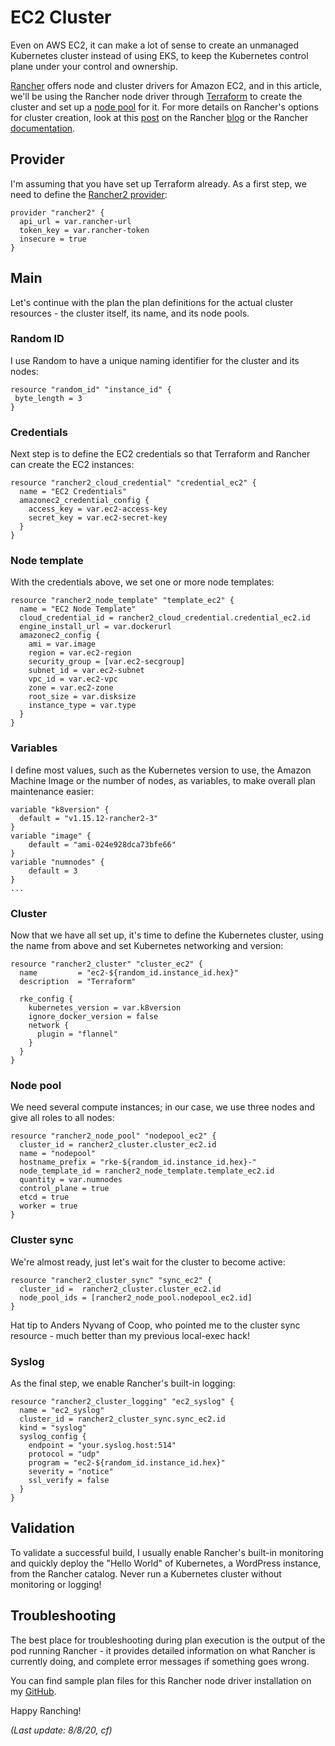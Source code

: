 # EC2 Cluster

Even on AWS EC2, it can make a lot of sense to create an unmanaged Kubernetes cluster instead of using EKS, to keep the Kubernetes control plane under your control and ownership.

[Rancher](https://rancher.com/) offers node and cluster drivers for Amazon EC2, and in this article, we'll be using the Rancher node driver through [Terraform](https://www.terraform.io/) to create the cluster and set up a [node pool](https://rancher.com/docs/rancher/v2.x/en/cluster-provisioning/rke-clusters/node-pools/) for it. For more details on Rancher's options for cluster creation, look at this  [post](https://rancher.com/blog/2020/build-kubernetes-clusters-on-azure) on the Rancher [blog](https://rancher.com/blog/) or the Rancher [documentation](https://rancher.com/docs/rancher/v2.x/en/cluster-provisioning/).

## Provider

I'm assuming that you have set up Terraform already. As a first step, we need to define the [Rancher2 provider](https://www.terraform.io/docs/providers/rancher2/index.html):

```
provider "rancher2" {
  api_url = var.rancher-url
  token_key = var.rancher-token
  insecure = true
}
```

## Main

Let's continue with the plan the plan definitions for the actual cluster resources - the cluster itself, its name, and its node pools.

### Random ID

I use Random to have a unique naming identifier for the cluster and its nodes:

```
resource "random_id" "instance_id" {
 byte_length = 3
}
```

### Credentials

Next step is to define the EC2 credentials so that Terraform and Rancher can create the EC2 instances:

```
resource "rancher2_cloud_credential" "credential_ec2" {
  name = "EC2 Credentials"
  amazonec2_credential_config {
    access_key = var.ec2-access-key
    secret_key = var.ec2-secret-key
  }
}
```

### Node template

With the credentials above, we set one or more node templates:

```
resource "rancher2_node_template" "template_ec2" {
  name = "EC2 Node Template"
  cloud_credential_id = rancher2_cloud_credential.credential_ec2.id
  engine_install_url = var.dockerurl
  amazonec2_config {
    ami = var.image
    region = var.ec2-region
    security_group = [var.ec2-secgroup]
    subnet_id = var.ec2-subnet
    vpc_id = var.ec2-vpc
    zone = var.ec2-zone
    root_size = var.disksize
    instance_type = var.type
  }
}
```

### Variables

I define most values, such as the Kubernetes version to use, the Amazon Machine Image or the number of nodes, as variables, to make overall plan maintenance easier:

```
variable "k8version" {
  default = "v1.15.12-rancher2-3"
}
variable "image" { 
    default = "ami-024e928dca73bfe66"
}
variable "numnodes" {
    default = 3
}
...
```

### Cluster

Now that we have all set up, it's time to define the Kubernetes cluster, using the name from above and set Kubernetes networking and version:

```
resource "rancher2_cluster" "cluster_ec2" {
  name         = "ec2-${random_id.instance_id.hex}"
  description  = "Terraform"

  rke_config {
    kubernetes_version = var.k8version
    ignore_docker_version = false
    network {
      plugin = "flannel"
    }
  }
}
```

### Node pool

We need several compute instances; in our case, we use three nodes and give all roles to all nodes:

```
resource "rancher2_node_pool" "nodepool_ec2" {
  cluster_id = rancher2_cluster.cluster_ec2.id
  name = "nodepool"
  hostname_prefix = "rke-${random_id.instance_id.hex}-"
  node_template_id = rancher2_node_template.template_ec2.id
  quantity = var.numnodes
  control_plane = true
  etcd = true
  worker = true
}
```

### Cluster sync

We're almost ready, just let's wait for the cluster to become active:

```
resource "rancher2_cluster_sync" "sync_ec2" {
  cluster_id =  rancher2_cluster.cluster_ec2.id
  node_pool_ids = [rancher2_node_pool.nodepool_ec2.id]
}
```

Hat tip to Anders Nyvang of Coop, who pointed me to the cluster sync resource - much better than my previous local-exec hack!

### Syslog

As the final step, we enable Rancher's built-in logging:

```
resource "rancher2_cluster_logging" "ec2_syslog" {
  name = "ec2_syslog"
  cluster_id = rancher2_cluster_sync.sync_ec2.id
  kind = "syslog"
  syslog_config {
    endpoint = "your.syslog.host:514"
    protocol = "udp"
    program = "ec2-${random_id.instance_id.hex}"
    severity = "notice"
    ssl_verify = false
  }
}
```

## Validation

To validate a successful build, I usually enable Rancher's built-in monitoring and quickly deploy the "Hello World" of Kubernetes, a WordPress instance, from the Rancher catalog.
Never run a Kubernetes cluster without monitoring or logging!

## Troubleshooting

The best place for troubleshooting during plan execution is the output of the pod running Rancher - it provides detailed information on what Rancher is currently doing, and complete error messages if something goes wrong.

You can find sample plan files for this Rancher node driver installation on my [GitHub](https://github.com/chfrank-cgn/Rancher/tree/master/ec2-cluster-1).

Happy Ranching!

*(Last update: 8/8/20, cf)*
